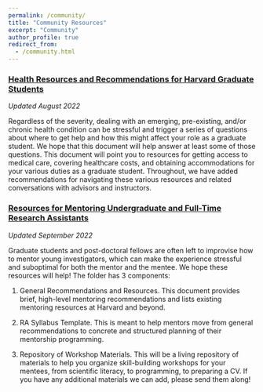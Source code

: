 ```yaml
---
permalink: /community/
title: "Community Resources"
excerpt: "Community"
author_profile: true
redirect_from: 
  - /community.html
---
```



### [Health Resources and Recommendations for Harvard Graduate Students](https://docs.google.com/document/d/1LunQipJ_az0aVDhpFXz79VSx_89vf_WcBPRjWn793tM/edit?usp=sharing)
*Updated August 2022*

Regardless of the severity, dealing with an emerging, pre-existing, and/or chronic health condition can be stressful and trigger a series of questions about where to get help and how this might affect your role as a graduate student. We hope that this document will help answer at least some of those questions. This document will point you to resources for getting access to medical care, covering healthcare costs, and obtaining accommodations for your various duties as a graduate student. Throughout, we have added recommendations for navigating these various resources and related conversations with advisors and instructors.


### [Resources for Mentoring Undergraduate and Full-Time Research Assistants](https://drive.google.com/drive/folders/19PwWjn6cViUboC2_oIRjX8QtV3OPpMuL)
*Updated September 2022*       

Graduate students and post-doctoral fellows are often left to improvise how to mentor young investigators, which can make the experience stressful and suboptimal for both the mentor and the mentee. We hope these resources will help! The folder has 3 components:

1. General Recommendations and Resources. This document provides brief, high-level mentoring recommendations and lists existing mentoring resources at Harvard and beyond.               

2. RA Syllabus Template. This is meant to help mentors move from general recommendations to concrete and structured planning of their mentorship programming.          

3. Repository of Workshop Materials. This will be a living repository of materials to help you organize skill-building workshops for your mentees, from scientific literacy, to programming, to preparing a CV. If you have any additional materials we can add, please send them along!
